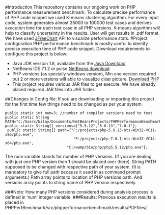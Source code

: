 
#Introduction
This repository contains our ongoing work on PHP performance measurement benchmark. To calculate precise performance of PHP code snippet we used K-means clustering algorithm. For every input code, system generates almost 35000 to 100000 test cases and derives execution time for each test case in all PHP versions. K-means algorithm will help to classify uncertainty in the results. 
User will get results in .pdf format. We have used [JFreeChart](http://www.jfree.org/jfreechart/) API to visualize performance stats.
#Project configuration
PHP performance benchmark is mostly useful to identify precise execution time of PHP code snippet. Download requirements to configure this project is below:
*	Java JDK version 1.8, available from the [Java Download](http://www.oracle.com/technetwork/java/javase/downloads/jdk8-downloads-2133151.html)
*	NetBeans IDE 7.1.2 or pulse [NetBeans download](https://netbeans.org/downloads/)
*	PHP versions (as specially windows version), Min one version required but 2 or more versions will able to visualize clear picture. [Download PHP](http://php.net/downloads.php)
*	This project requires various JAR files to get execute. We have already placed required JAR files into JAR folder. 

##Changes in Config file:
If you are downloading or importing this project for the first time few things need to be changed as per your system.

```
public static int num=3; //number of compiler versions need to test
public static String PATH="C:/Users/Nilay/Documents/NetBeansProjects/PHPPerformanceBenchmark/src/phpperformancebenchmark/";
public static String[] versions={"5.5.12","5.6.13","7.0.1"};
 public static String[] path={"F:/projects/php-5.6.13-nts-Win32-VC11-x86/php.exe",
                               "F:/projects/php-7.0.1-nts-Win32-VC14-x64/php.exe",
                            "C:/wamp/bin/php/php5.5.12/php.exe"};
```
The num variable stands for number of PHP versions. (If you are dealing with just one PHP version then 1 should be placed over there). String PATH supposed to be changed with respective path of your system. (It is mandatory to give full path because it used in as command prompt arguments.) 
Path array points to location of PHP versions path. And versions array points to string name of PHP version respectively. 

###Note:
How many PHP versions considered during analysis process is defined in ‘num’ integer variable. 
###Results:
Previous execution results is placed in PHPPerfBenchmark/src/phpperformancebenchmark/results/PDFfiles/ 




